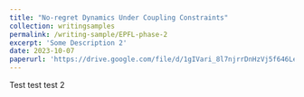 ```yaml
---
title: "No-regret Dynamics Under Coupling Constraints"
collection: writingsamples
permalink: /writing-sample/EPFL-phase-2
excerpt: 'Some Description 2'
date: 2023-10-07
paperurl: 'https://drive.google.com/file/d/1gIVari_8l7njrrDnHzVj5f646LeS0vvn/view?usp=drive_link'
---
```



Test test test 2
